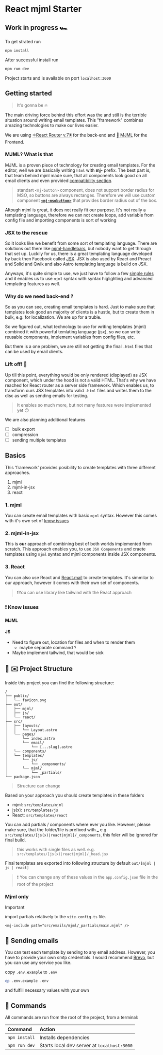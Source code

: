 # React mjml Starter

## Work in progress 🏎️

To get strated run

```sh
npm install
```

After successful install run

```sh
npm run dev
```

Project starts and is available on port `localhost:3000`

## Getting started

> It's gonna be 🔥

The main driving force behind this effort was the and still is the terrible situation around writing email templates.
This "framework" combines amazing technologies to make our lives easier.

We are using [⚛️React Router v.7🖲️]('https://reactrouter.com') for the back-end and [📧 MJML](https://mjml.io) for the Frontend.

### MJML? What is that

MJML is a proven piece of technology for creating email templates. For the editor, well we are basically writing `html` with **mj-** prefix.
The best part is, that team behind mjml made sure, that all components look good on all email clients and even provided [compatibility section](https://mjml.io/compatibility/mj-button).

> standart `<mj-button>` component, does not support border radius for MSO, so buttons are always rectanges. Therefore we will use custom component [**`<mj-msobutton>`**](https://documentation.mjml.io/#mjml-msobutton) that provides border radius out of the box.

Altough mjml is great, it does not really fit our purpose. It's not really a templating language, therefore we can not create loops, add variable from config file and importing components is sort of working

### JSX to the rescue

So it looks like we benefit from some sort of templating language. There are solutions out there like [mjml-handlebars](https://marketplace.visualstudio.com/items?itemName=rbremont.vscode-handlebars-mjml), but nobody want to get through that set up. Luckily for us, there is a great templating language developed by back then Facebook called [JSX](https://react.dev/learn/writing-markup-with-jsx). JSX is also used by React and Preact and Solid and Qwik and also Astro templating language is build on JSX.

Anyways, it's quite simple to use, we just have to follow a few [simple rules](#jsx-rules) and it enables us to use `mjml` syntax with syntax higlighting and advanced templating features as well.

### Why do we need back-end ?

So as you can see, creating email templates is hard. Just to make sure that templates look good an majority of clients is a hustle, but to create them in bulk, e.g. for localization. We are up for a truble.

So we figured out, what technology to use for writing templates (mjml) combined it with powerful temlating language (jsx), so we can write reusable components, implement variables from config files, etc.

But there is a one problem, we are still not getting the final `.html` files that can be used by email clients.

### Lift off! 🚀

Up till this point, everything would be only rendered (displayed) as JSX component, which under the hood is not a valid HTML. That's why we have reached for React router as a server side framework. Which enables us, to transform ours JSX templates into valid `.html` files and writes them to the disc as well as sending emails for testing.

> It enables so much more, but not many features were implemented yet 😔

We are also planning additional features

- [ ] bulk export
- [ ] compression
- [ ] sending multiple templates

## Basics

This 'framework' provides posibility to create templates with three different approaches.

1. mjml
2. mjml-in-jsx
3. react

### 1. mjml

You can create email templates with basic `mjml` syntax. However this comes with it's own set of [know issues](#know-issues)

### 2. mjml-in-jsx

This is **our** approach of combining best of both worlds implemented from scratch. This approach enables you, to use `JSX Components` and craete templates using `mjml` syntax and mjml components inside JSX components.

### 3. React

You can also use React and [React.mail](https://react.mail) to create templates. It's simmilar to our approach, however it comes with their own set of components.

> ❗You can use library like tailwind with the React approach

### ❗ Know issues

#### MJML

#### JS

- Need to figure out, location for files and when to render them
  - maybe separate command ?
- Maybe implement tailwind, that would be sick

## 🚀 ✉️ Project Structure

Inside this project you can find the following structure:

```text
/
├── public/
│   └── favicon.svg
├── out/
│   ├── mjml/
│   ├── js/
│   └── react/
├── src/
│   ├── layouts/
│   │   └── Layout.astro
│   └── pages/
│       └── index.astro
│       └── email/
│           └── [...slug].astro
│   └── components/
│   └── templates/
│       └── js/
│           └── _components/
│       └── mjml/
│           └── _partials/
└── package.json
```

> Structure can change

Based on your approach you should create templates in these folders

- mjml: `src/templates/mjml`
- js(x): `src/templates/js`
- React: `src/templates/react`

You can add partials / components where ever you like. However, please make sure, that the folder/file is prefixed with **\_** e.g. `src/templates/[js(x)|react|mjml]/_components`, this foler will be ignored for final build.

> this works with single files as well. e.g. `src/templates/[js(x)|react|mjml]/_head.jsx`

Final templates are exported into following structure by default
`out/[mjml | js | react]`

> ❗ You can change any of these values in the `app.config.json` file in the root of the project

### Mjml only

> [!IMPORTANT]
> import partials relatively to the `vite.config.ts` file.

```mjml
<mj-include path="src/emails/mjml/_partials/main.mjml" />
```

## 📨 Sending emails

You can test each template by sending to any email address. However, you have to provide your own smtp credentials.
I would recommend [Brevo](https://www.brevo.com/), but you can use any service you like.

copy `.env.example` to `.env`

```sh
cp .env.example .env
```

and fulfill necessary values with your own

## 🧞 Commands

All commands are run from the root of the project, from a terminal:

| Command       | Action                                      |
| :------------ | :------------------------------------------ |
| `npm install` | Installs dependencies                       |
| `npm run dev` | Starts local dev server at `localhost:3000` |
